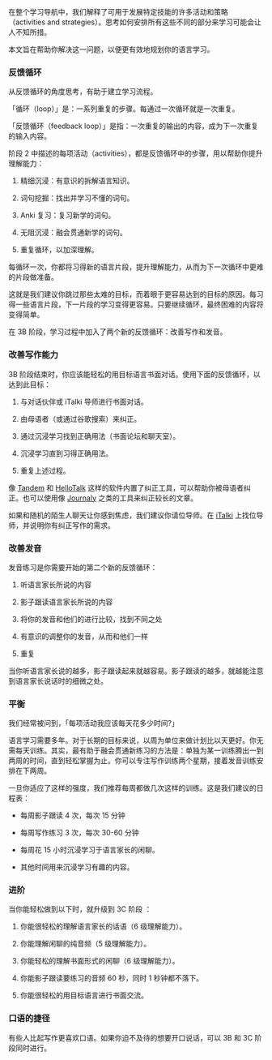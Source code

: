 在整个学习导航中，我们解释了可用于发展特定技能的许多活动和策略（activities and strategies）。思考如何安排所有这些不同的部分来学习可能会让人不知所措。

本文旨在帮助你解决这一问题，以便更有效地规划你的语言学习。

### 反馈循环

从反馈循环的角度思考，有助于建立学习流程。

「循环（loop）」是：一系列重复的步骤。每通过一次循环就是一次重复。

「反馈循环（feedback loop）」是指：一次重复的输出的内容，成为下一次重复的输入内容。

阶段 2 中描述的每项活动（activities），都是反馈循环中的步骤，用以帮助你提升理解能力：

1. 精细沉浸：有意识的拆解语言知识。

2. 词句挖掘：找出并学习不懂的词句。

3. Anki 复习：复习新学的词句。

4. 无阻沉浸：融会贯通新学的词句。

5. 重复循环，以加深理解。

每循环一次，你都将习得新的语言片段，提升理解能力，从而为下一次循环中更难的片段做准备。

这就是我们建议你跳过那些太难的目标，而着眼于更容易达到的目标的原因。每习得一些语言片段，下一片段的学习变得更容易。只要继续循环，最终困难的内容将变得简单。

在 3B 阶段，学习过程中加入了两个新的反馈循环：改善写作和发音。

### 改善写作能力

3B 阶段结束时，你应该能轻松的用目标语言书面对话。使用下面的反馈循环，以达到此目标：

1. 与对话伙伴或 iTalki 导师进行书面对话。

2. 由母语者（或通过谷歌搜索）来纠正。

3. 通过沉浸学习找到正确用法（书面论坛和聊天室）。

4. 沉浸学习直到习得正确用法。

5. 重复上述过程。

像 [Tandem](https://www.tandem.net/) 和 [HelloTalk](https://brc.hellotalk.com/refold) 这样的软件内置了纠正工具，可以帮助你被母语者纠正。也可以使用像 [Journaly](http://journaly.com/) 之类的工具来纠正较长的文章。

如果和随机的陌生人聊天让你感到焦虑，我们建议你请位导师。在 [iTalki](http://go.italki.com/refold) 上找位导师，并说明你有纠正写作的需求。

### 改善发音

发音练习是你需要开始的第二个新的反馈循环：

1. 听语言家长所说的内容

2. 影子跟读语言家长所说的内容

3. 将你的发音和他们的进行比较，找到不同之处

4. 有意识的调整你的发音，从而和他们一样

5. 重复

当你听语言家长说的越多，影子跟读起来就越容易。影子跟读的越多，就越能注意到语言家长说话时的细微之处。

### 平衡

我们经常被问到，「每项活动我应该每天花多少时间?」

语言学习需要多年。对于长期的目标来说，以周为单位来做计划比以天更好。你无需每天训练。其实，最有助于融会贯通新练习的方法是：单独为某一训练腾出一到两周的时间，直到轻松掌握为止。你可以专注写作训练两个星期，接着发音训练安排在下两周。

一旦你适应了这样的强度，我们推荐每周都做几次这样的训练。这是我们建议的日程表：

- 每周影子跟读 4 次，每次 15 分钟

- 每周写作练习 3 次，每次 30-60 分钟

- 每周花 15 小时沉浸学习于语言家长的闲聊。

- 其他时间用来沉浸学习有趣的内容。

### 进阶

当你能轻松做到以下时，就升级到 3C 阶段 ：

1. 你能很轻松的理解语言家长的话语（6 级理解能力）。

2. 你能理解闲聊的纯音频（5 级理解能力）。

3. 你能轻松的理解书面形式的闲聊（6 级理解能力）。

4. 你能影子跟读要练习的音频 60 秒，同时 1 秒钟都不落下。

5. 你能很轻松的用目标语言进行书面交流。

### 口语的捷径

有些人比起写作更喜欢口语。如果你迫不及待的想要开口说话，可以 3B 和 3C 阶段同时进行。